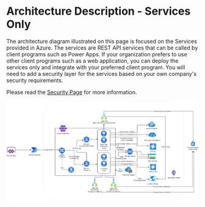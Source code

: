 # Architecture Description - Services Only
The architecture diagram illustrated on this page is focused on the Services provided in Azure. The services are REST API services that can be called by client programs such as Power Apps. If your organization prefers to use other client programs such as a web application, you can deploy the services only and integrate with your preferred client program. You will need to add a security layer for the services based on your own company's security requirements. 

Please read the [Security Page](./Security.md) for more information.  

![Architecture](../../Deployment/images/services/architecture_services.png)

